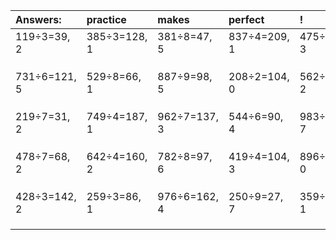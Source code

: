 | Answers: | practice | makes | perfect | ! |
| :--- | :--- | :--- | :--- | :--- |
| 119÷3=39, 2 | 385÷3=128, 1 | 381÷8=47, 5 | 837÷4=209, 1 | 475÷8=59, 3 | 
|   |   |   |   |   | 
|   |   |   |   |   | 
|   |   |   |   |   | 
| 731÷6=121, 5 | 529÷8=66, 1 | 887÷9=98, 5 | 208÷2=104, 0 | 562÷5=112, 2 | 
|   |   |   |   |   | 
|   |   |   |   |   | 
|   |   |   |   |   | 
| 219÷7=31, 2 | 749÷4=187, 1 | 962÷7=137, 3 | 544÷6=90, 4 | 983÷8=122, 7 | 
|   |   |   |   |   | 
|   |   |   |   |   | 
|   |   |   |   |   | 
| 478÷7=68, 2 | 642÷4=160, 2 | 782÷8=97, 6 | 419÷4=104, 3 | 896÷4=224, 0 | 
|   |   |   |   |   | 
|   |   |   |   |   | 
|   |   |   |   |   | 
| 428÷3=142, 2 | 259÷3=86, 1 | 976÷6=162, 4 | 250÷9=27, 7 | 359÷2=179, 1 | 
|   |   |   |   |   | 
|   |   |   |   |   | 
|   |   |   |   |   | 
